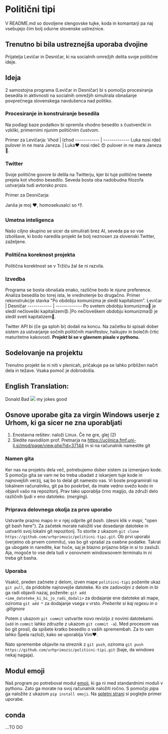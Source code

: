 # Politični tipi
V README.md so dovoljene slengovske tujke, koda in komantarji pa naj vsebujejo čim bolj odurne slovenske ustreznice. 

## Trenutno bi bila ustreznejša uporaba dvojine
Prijatelja Levičar in Desničar, ki na socialnih omrežjih delita svoje politične ideje.

## Ideja
2 samostojna programa (Levičar in Desničar) bi s pomočjo procesiranja besedila in aktivnosti na socialnih omrežjih simulirala obnašanje povprečnega slovenskega navdušenca nad politiko.
### Procesiranje in konstruiranje besedila
Na podlagi baze podatkov bi opremila vhodno besedilo s čustvenčki in vzkliki, primernimi njunim političnim čustvom.

Primer za Levičarja:
Vhod | Izhod
------------ | -------------
Luka nosi rdeč pulover in  ne mara Janeza. | Luka:heart: nosi rdeč :heart_eyes: pulover in ne mara Janeza :poop:.
### Twitter
Svoje politične govore bi delila na Twitterju, kjer bi tuje politične tweete prejela kot vhodno besedilo. Seveda bosta oba nadobudna filozofa ustvarjala tudi avtorsko prozo.

Primer za Desničarja:

Janša je moj :heart:, homosekusalci so :thumbsdown:.
### Umetna inteligenca
Našo ciljno skupino se sicer da simulirati brez AI, seveda pa so vse izbolšave, ki bodo naredila projekt še bolj neznosen za slovenski Twitter, zaželjene.
### Politična koreknost projekta
Politična korektnost se v Tržiču žal še ni razvila.
### Izvedba
Programa se bosta obnašala enako, različne bodo le njune preference. Analiza besedila bo torej ista, le vrednotenje bo drugačno.
Primer rekonstrukcije stavka "Po obdobju komunizma je sledil kapitalizem".
Levičar | Desničar
------------ | -------------
Po svetem obdobju komunizma:purple_heart: je sledil nečloveški kapitalizem:rage:.|Po nečloveškem obdobju komunizma:rage: je sledil sveti kapitalizem:purple_heart:.

Twitter API bi (če ga sploh bi) dodali na koncu. Na začetku bi spisali dober sistem za ustvarjanje sočnih političnih manifestov, haikujev in bolečih črtic maturitetne kakovosti. 
**Projekt bi se v glavnem pisalo v pythonu.**
## Sodelovanje na projektu
Trenutno projekt še ni niti v plenicah, pričakuje pa se lahko približen načrt dela in težave. Vsaka pomoč je dobrodošla.

## English Translation:
Donald Bad <img src="https://render.githubusercontent.com/render/math?math=\iff"> my jokes good



## Osnove uporabe gita za virgin Windows userje z Urhom, ki ga sicer ne zna uporabljati
1. Enostavna rešitev: naloži Linux. Če ne gre, glej (2)
2. Sledite navodilom prof. Pretnarja na https://ucilnica.fmf.uni-lj.si/mod/page/view.php?id=37144 in si na računalnik namestite git
### Namen gita
Ker nas na projektu dela več, potrebujemo dober sistem za izmenjavo kode. S pomočjo gita se vam ne bo treba ubadati z iskanjem tuje kode in najnovejših verzij, saj bo to delal git namesto vas. Vi boste programirali na lokalnem računalniku, git pa bo poskrbel, da imate vedno svežo kodo in objavil vašo na repozitorij. Prav tako uporablja črno magijo, da združi delo različnih ljudi v eno datoteko. (*merging*).
### Priprava delovnega okolja za prvo uporabo
Ustvarite prazno mapo in v njej odprite *git bash*. (desni klik *v mapi*, "open git bash here"). Za začetek morate naložiti vse dosedanje datoteke in ustvariti svoj lokalni git repozitorij. To storite z ukazom `git clone https://github.com/urhprimozic/politicni-tipi.git`.
Ob prvi uporabi (verjetno ob prvem commitu), vas bo git vprašal za osebne podatke. Takrat ga ubogate in naredite, kar hoče, saj je blazno prijazno bitje in si to zasluži.
Aja, mogoče to vse dela tudi v osnovnem windowsovem terminalu in ni treba git basha.
### Uporaba
Vsakič, preden začnete z delom, izven mape `politicni-tipi` poženite ukaz `git pull`, da pridobite najnovejše datoteke. Ko ste zadovoljni z delom in bi ga radi objavili nazaj, poženite:
`git add <ime_datoteke_ki_bi_jo_radi_dodali>` za dodajanje ene datoteke ali mape, oziroma
`git add *` za dodajanje vsega v vrsto. _Preberite si kaj  regexu in o .gitignore_

Potem z ukazom `git commit` ustvarite novo revizijo z novimi datotekami. (`add` in `commit` lahko zdruzite z ukazom `git commit -a`).
Med procesom vas bo git prosil, da spišete kratko besedilo o vaših spremembah. Za to vam lahko Špela razloži, kako se uporablja Vim:heart:.

Nato spremembe objavite na streznik z `git push`, oziroma `git push https://github.com/urhprimozic/politicni-tipi.git` (baje, da windows nekaj nagaja).

## Modul emoji
Naš program po potreboval modul [emoji](https://pypi.org/project/emoji/), ki ga ni med standardnimi moduli v pythonu. Zato ga morate na svoj računalnik naložiti ročno. S pomočjo *pip*a ga naložite z ukazom `pip install emoji`. Na [spletni strani](https://pypi.org/project/emoji/) si poglejte primer uporabe.

## conda
...TO DO